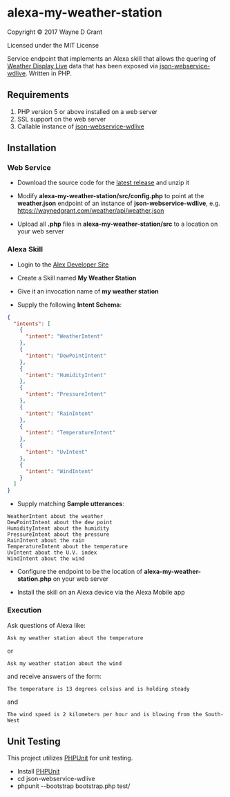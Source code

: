 # alexa-my-weather-station

Copyright © 2017 Wayne D Grant

Licensed under the MIT License

Service endpoint that implements an Alexa skill that allows the quering of [Weather Display Live](http://www.weather-display.com/wdlive.php)
data that has been exposed via [json-webservice-wdlive](https://github.com/waynedgrant/json-webservice-wdlive). Written in PHP.


## Requirements

1. PHP version 5 or above installed on a web server
2. SSL support on the web server
3. Callable instance of [json-webservice-wdlive](https://github.com/waynedgrant/json-webservice-wdlive)

## Installation


### Web Service

* Download the source code for the [latest release](https://github.com/waynedgrant/alexa-my-weather-station/releases) and unzip it

* Modify **alexa-my-weather-station/src/config.php** to point at the **weather.json** endpoint of an instance of **json-webservice-wdlive**, e.g. https://waynedgrant.com/weather/api/weather.json

* Upload all **.php** files in **alexa-my-weather-station/src** to a location on your web server

### Alexa Skill

* Login to the [Alex Developer Site](https://developer.amazon.com/alexa)

* Create a Skill named **My Weather Station**

* Give it an invocation name of **my weather station**

* Supply the following **Intent Schema**:

```json
{
  "intents": [
    {
      "intent": "WeatherIntent"
    },
    {
      "intent": "DewPointIntent"
    },
    {
      "intent": "HumidityIntent"
    },
    {
      "intent": "PressureIntent"
    },
    {
      "intent": "RainIntent"
    },
    {
      "intent": "TemperatureIntent"
    },
    {
      "intent": "UvIntent"
    },
    {
      "intent": "WindIntent"
    }
  ]
}
```

* Supply matching **Sample utterances**:

```
WeatherIntent about the weather
DewPointIntent about the dew point
HumidityIntent about the humidity
PressureIntent about the pressure
RainIntent about the rain
TemperatureIntent about the temperature
UvIntent about the U.V. index
WindIntent about the wind
```

* Configure the endpoint to be the location of **alexa-my-weather-station.php** on your web server

* Install the skill on an Alexa device via the Alexa Mobile app

### Execution

Ask questions of Alexa like:

```
Ask my weather station about the temperature
```

or

```
Ask my weather station about the wind
```

and receive answers of the form:

```
The temperature is 13 degrees celsius and is holding steady
```

and

```
The wind speed is 2 kilometers per hour and is blowing from the South-West
```

## Unit Testing

This project utilizes [PHPUnit](https://phpunit.de/) for unit testing.

* Install [PHPUnit](https://phpunit.de/)
* cd json-webservice-wdlive
* phpunit --bootstrap bootstrap.php test/

